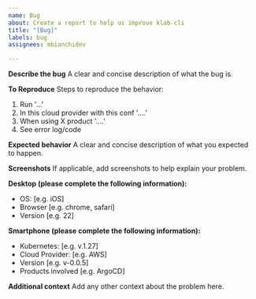 ```yaml
---
name: Bug
about: Create a report to help us improve klab-cli
title: "[Bug]"
labels: bug
assignees: mbianchidev

---
```


**Describe the bug**
A clear and concise description of what the bug is.

**To Reproduce**
Steps to reproduce the behavior:
1. Run '...'
2. In this cloud provider with this conf '....'
3. When using X product '....'
4. See error log/code

**Expected behavior**
A clear and concise description of what you expected to happen.

**Screenshots**
If applicable, add screenshots to help explain your problem.

**Desktop (please complete the following information):**
 - OS: [e.g. iOS]
 - Browser [e.g. chrome, safari]
 - Version [e.g. 22]

**Smartphone (please complete the following information):**
 - Kubernetes: [e.g. v.1.27]
 - Cloud Provider: [e.g. AWS]
 - Version [e.g. v-0.0.5]
- Products involved [e.g. ArgoCD]

**Additional context**
Add any other context about the problem here.
